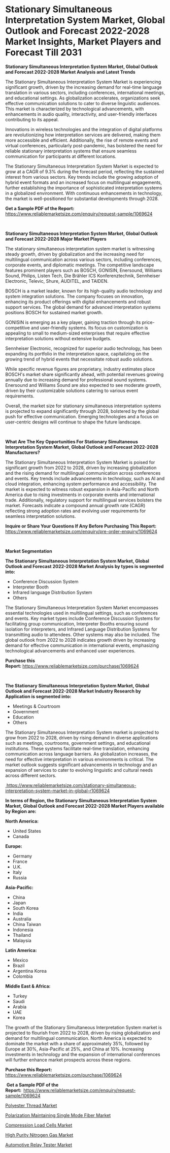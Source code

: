 <p><h1>Stationary Simultaneous Interpretation System Market, Global Outlook and Forecast 2022-2028 Market Insights, Market Players and Forecast Till 2031</h1></p><p><strong>Stationary Simultaneous Interpretation System Market, Global Outlook and Forecast 2022-2028 Market Analysis and Latest Trends</strong></p>
<p><p>The Stationary Simultaneous Interpretation System Market is experiencing significant growth, driven by the increasing demand for real-time language translation in various sectors, including conferences, international meetings, and educational settings. As globalization accelerates, organizations seek effective communication solutions to cater to diverse linguistic audiences. This market is characterized by technological advancements, with enhancements in audio quality, interactivity, and user-friendly interfaces contributing to its appeal.</p><p>Innovations in wireless technologies and the integration of digital platforms are revolutionizing how interpretation services are delivered, making them more accessible and efficient. Additionally, the rise of remote events and virtual conferences, particularly post-pandemic, has bolstered the need for reliable stationary interpretation systems that ensure seamless communication for participants at different locations.</p><p>The Stationary Simultaneous Interpretation System Market is expected to grow at a CAGR of 9.3% during the forecast period, reflecting the sustained interest from various sectors. Key trends include the growing adoption of hybrid event formats and an increased focus on multilingual engagements, further establishing the importance of sophisticated interpretation systems in a globalized environment. With continuous enhancements in technology, the market is well-positioned for substantial developments through 2028.</p></p>
<p><strong>Get a Sample PDF of the Report:&nbsp;</strong> <a href="https://www.reliablemarketsize.com/enquiry/request-sample/1069624">https://www.reliablemarketsize.com/enquiry/request-sample/1069624</a></p>
<p>&nbsp;</p>
<p><strong>Stationary Simultaneous Interpretation System Market, Global Outlook and Forecast 2022-2028 Major Market Players</strong></p>
<p><p>The stationary simultaneous interpretation system market is witnessing steady growth, driven by globalization and the increasing need for multilingual communication across various sectors, including conferences, corporate events, and diplomatic meetings. The competitive landscape features prominent players such as BOSCH, GONISIN, Enersound, Williams Sound, Philips, Listen Tech, Die Brähler ICS Konferenztechnik, Sennheiser Electronic, Televic, Shure, AUDITEL, and TAIDEN.</p><p>BOSCH is a market leader, known for its high-quality audio technology and system integration solutions. The company focuses on innovation, enhancing its product offerings with digital enhancements and robust support services. The global demand for advanced interpretation systems positions BOSCH for sustained market growth.</p><p>GONISIN is emerging as a key player, gaining traction through its price-competitive and user-friendly systems. Its focus on customization is appealing to small to medium-sized enterprises that require effective interpretation solutions without extensive budgets.</p><p>Sennheiser Electronic, recognized for superior audio technology, has been expanding its portfolio in the interpretation space, capitalizing on the growing trend of hybrid events that necessitate robust audio solutions. </p><p>While specific revenue figures are proprietary, industry estimates place BOSCH's market share significantly ahead, with potential revenues growing annually due to increasing demand for professional sound systems. Enersound and Williams Sound are also expected to see moderate growth, driven by their customizable solutions catering to various event requirements.</p><p>Overall, the market size for stationary simultaneous interpretation systems is projected to expand significantly through 2028, bolstered by the global push for effective communication. Emerging technologies and a focus on user-centric designs will continue to shape the future landscape.</p></p>
<p>&nbsp;</p>
<p><strong>What Are The Key Opportunities For Stationary Simultaneous Interpretation System Market, Global Outlook and Forecast 2022-2028 Manufacturers?</strong></p>
<p><p>The Stationary Simultaneous Interpretation System Market is poised for significant growth from 2022 to 2028, driven by increasing globalization and the rising demand for multilingual communication across conferences and events. Key trends include advancements in technology, such as AI and cloud integration, enhancing system performance and accessibility. The market is expected to witness robust expansion in Asia-Pacific and North America due to rising investments in corporate events and international trade. Additionally, regulatory support for multilingual services bolsters the market. Forecasts indicate a compound annual growth rate (CAGR) reflecting strong adoption rates and evolving user requirements for seamless interpretation solutions.</p></p>
<p><strong>Inquire or Share Your Questions If Any Before Purchasing This Report:</strong> <a href="https://www.reliablemarketsize.com/enquiry/pre-order-enquiry/1069624">https://www.reliablemarketsize.com/enquiry/pre-order-enquiry/1069624</a></p>
<p>&nbsp;</p>
<p><strong>Market Segmentation</strong></p>
<p><strong>The Stationary Simultaneous Interpretation System Market, Global Outlook and Forecast 2022-2028 Market Analysis by types is segmented into:</strong></p>
<p><ul><li>Conference Discussion System</li><li>Interpreter Booth</li><li>Infrared language Distribution System</li><li>Others</li></ul></p>
<p><p>The Stationary Simultaneous Interpretation System Market encompasses essential technologies used in multilingual settings, such as conferences and events. Key market types include Conference Discussion Systems for facilitating group communication, Interpreter Booths ensuring sound isolation for interpreters, and Infrared Language Distribution Systems for transmitting audio to attendees. Other systems may also be included. The global outlook from 2022 to 2028 indicates growth driven by increasing demand for effective communication in international events, emphasizing technological advancements and enhanced user experiences.</p></p>
<p><strong>Purchase this Report:&nbsp;</strong><a href="https://www.reliablemarketsize.com/purchase/1069624">https://www.reliablemarketsize.com/purchase/1069624</a></p>
<p>&nbsp;</p>
<p><strong>The Stationary Simultaneous Interpretation System Market, Global Outlook and Forecast 2022-2028 Market Industry Research by Application is segmented into:</strong></p>
<p><ul><li>Meetings & Courtroom</li><li>Government</li><li>Education</li><li>Others</li></ul></p>
<p><p>The Stationary Simultaneous Interpretation System market is projected to grow from 2022 to 2028, driven by rising demand in diverse applications such as meetings, courtrooms, government settings, and educational institutions. These systems facilitate real-time translation, enhancing communication across language barriers. As globalization increases, the need for effective interpretation in various environments is critical. The market outlook suggests significant advancements in technology and an expansion of services to cater to evolving linguistic and cultural needs across different sectors.</p></p>
<p><a href="https://www.reliablemarketsize.com/stationary-simultaneous-interpretation-system-market-in-global-r1069624">&nbsp;https://www.reliablemarketsize.com/stationary-simultaneous-interpretation-system-market-in-global-r1069624</a></p>
<p><strong>In terms of Region, the Stationary Simultaneous Interpretation System Market, Global Outlook and Forecast 2022-2028 Market Players available by Region are:</strong></p>
<p>
    <p> <strong> North America: </strong>
        <ul>
            <li>United States</li>
            <li>Canada</li>
        </ul>
        </p> 
    <p> <strong> Europe: </strong>
        <ul>
            <li>Germany</li>
            <li>France</li>
            <li>U.K.</li>
            <li>Italy</li>
            <li>Russia</li>
        </ul>
        </p> 
    <p> <strong> Asia-Pacific: </strong>
        <ul>
            <li>China</li>
            <li>Japan</li>
            <li>South Korea</li>
            <li>India</li>
            <li>Australia</li>
            <li>China Taiwan</li>
            <li>Indonesia</li>
            <li>Thailand</li>
            <li>Malaysia</li>
        </ul>
        </p> 
    <p> <strong> Latin America: </strong>
        <ul>
            <li>Mexico</li>
            <li>Brazil</li>
            <li>Argentina Korea</li>
            <li>Colombia</li>
        </ul>
        </p> 
    <p> <strong> Middle East & Africa: </strong>
        <ul>
            <li>Turkey</li>
            <li>Saudi</li>
            <li>Arabia</li>
            <li>UAE</li>
            <li>Korea</li>
        </ul>
    </p>
    </p>
<p><p>The growth of the Stationary Simultaneous Interpretation System market is projected to flourish from 2022 to 2028, driven by rising globalization and demand for multilingual communication. North America is expected to dominate the market with a share of approximately 35%, followed by Europe at 30%, Asia-Pacific at 25%, and China at 10%. Increasing investments in technology and the expansion of international conferences will further enhance market prospects across these regions.</p></p>
<p><strong>Purchase this Report: </strong><a href="https://www.reliablemarketsize.com/purchase/1069624">https://www.reliablemarketsize.com/purchase/1069624</a></p>
<p>&nbsp;<strong>Get a Sample PDF of the Report:&nbsp;&nbsp;</strong><a href="https://www.reliablemarketsize.com/enquiry/request-sample/1069624">https://www.reliablemarketsize.com/enquiry/request-sample/1069624</a></p>
<p><strong></strong></p>
<p><p><a href="https://issuu.com/reportprime-2/docs/polyester-thread-market-size-2030.p_5cd236ce6c375c">Polyester Thread Market</a></p><p><a href="https://medium.com/@raperang95/the-polarization-maintaining-single-mode-fiber-market-prioritizes-cost-control-and-efficiency-bafac7cacd9a?postPublishedType=initial">Polarization Maintaining Single Mode Fiber Market</a></p><p><a href="https://www.linkedin.com/pulse/compression-load-cells-market-size-growth-trends-statistics-4cy1c?trackingId=dRMZmUDTQ72HzAhDNdhtqA%3D%3D">Compression Load Cells Market</a></p><p><a href="https://issuu.com/reportprime-2/docs/high-purity-nitrogen-gas-market-siz_99c05c99876d51">High Purity Nitrogen Gas Market</a></p><p><a href="https://medium.com/@maudeefields042024/the-automotive-relay-tester-market-decisions-are-mostly-driven-by-resource-optimization-and-d99cca50ca8c">Automotive Relay Tester Market</a></p></p>